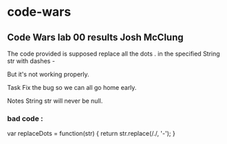 # code-wars


## Code Wars lab 00 results Josh McClung


The code provided is supposed replace all the dots . in the specified String str with dashes -

But it's not working properly.

Task
Fix the bug so we can all go home early.

Notes
String str will never be null.


### bad code :

var replaceDots = function(str) {
  return str.replace(/./, '-');
}